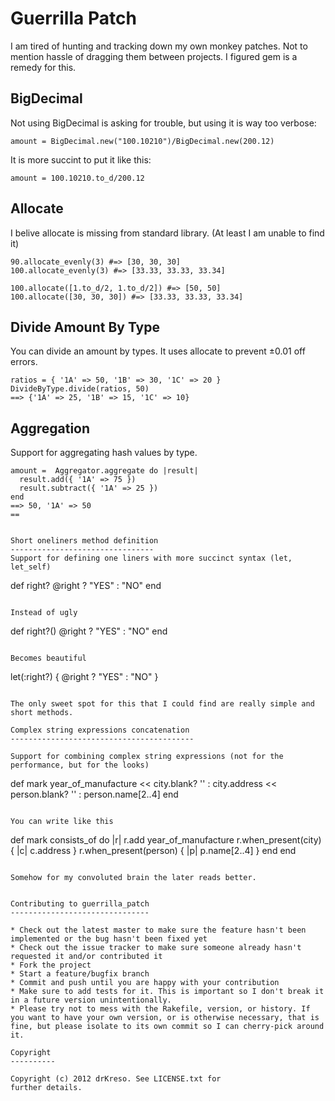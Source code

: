 Guerrilla Patch
================

I am tired of hunting and tracking down my own monkey patches. Not to mention hassle of dragging them between projects. I figured gem is a remedy for this.

BigDecimal
-----------
Not using BigDecimal is asking for trouble, but using it is way too verbose:

```
amount = BigDecimal.new("100.10210")/BigDecimal.new(200.12)
```

It is more succint to put it like this:

```
amount = 100.10210.to_d/200.12
```

Allocate
---------
I belive allocate is missing from standard library. (At least I am unable to find it)

```
90.allocate_evenly(3) #=> [30, 30, 30]
100.allocate_evenly(3) #=> [33.33, 33.33, 33.34]

100.allocate([1.to_d/2, 1.to_d/2]) #=> [50, 50]
100.allocate([30, 30, 30]) #=> [33.33, 33.33, 33.34]
```

Divide Amount By Type
---------------
You can divide an amount by types. It uses allocate to prevent ±0.01 off errors.

```
ratios = { '1A' => 50, '1B' => 30, '1C' => 20 }
DivideByType.divide(ratios, 50)
==> {'1A' => 25, '1B' => 15, '1C' => 10}
```

Aggregation
------------
Support for aggregating hash values by type.

```
amount =  Aggregator.aggregate do |result|
  result.add({ '1A' => 75 })
  result.subtract({ '1A' => 25 })
end
==> 50, '1A' => 50
==


Short oneliners method definition
--------------------------------
Support for defining one liners with more succinct syntax (let, let_self)

```
def right?
  @right ? "YES" : "NO"
end
```

Instead of ugly

```
def right?() @right ? "YES" : "NO" end
```

Becomes beautiful

```
let(:right?) { @right ? "YES" : "NO" }
```

The only sweet spot for this that I could find are really simple and short methods.

Complex string expressions concatenation
-----------------------------------------

Support for combining complex string expressions (not for the performance, but for the looks)

```
def mark
  year_of_manufacture <<
  city.blank? '' : city.address <<
  person.blank? '' : person.name[2..4]
end
```

You can write like this

```
def mark
  consists_of do |r|
    r.add year_of_manufacture
    r.when_present(city) { |c| c.address }
    r.when_present(person) { |p| p.name[2..4] }
  end
end
```

Somehow for my convoluted brain the later reads better.


Contributing to guerrilla_patch
-------------------------------

* Check out the latest master to make sure the feature hasn't been implemented or the bug hasn't been fixed yet
* Check out the issue tracker to make sure someone already hasn't requested it and/or contributed it
* Fork the project
* Start a feature/bugfix branch
* Commit and push until you are happy with your contribution
* Make sure to add tests for it. This is important so I don't break it in a future version unintentionally.
* Please try not to mess with the Rakefile, version, or history. If you want to have your own version, or is otherwise necessary, that is fine, but please isolate to its own commit so I can cherry-pick around it.

Copyright
----------

Copyright (c) 2012 drKreso. See LICENSE.txt for
further details.

